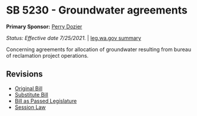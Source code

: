 # SB 5230 - Groundwater agreements
**Primary Sponsor:** [Perry Dozier](/person/leg/perry.dozier.md)

*Status: Effective date 7/25/2021.* | [leg.wa.gov summary](https://app.leg.wa.gov/billsummary?BillNumber=5230&Year=2021)

Concerning agreements for allocation of groundwater resulting from bureau of reclamation project operations.

## Revisions
* [Original Bill](1/)
* [Substitute Bill](S/)
* [Bill as Passed Legislature](S.PL/)
* [Session Law](S.SL/)
